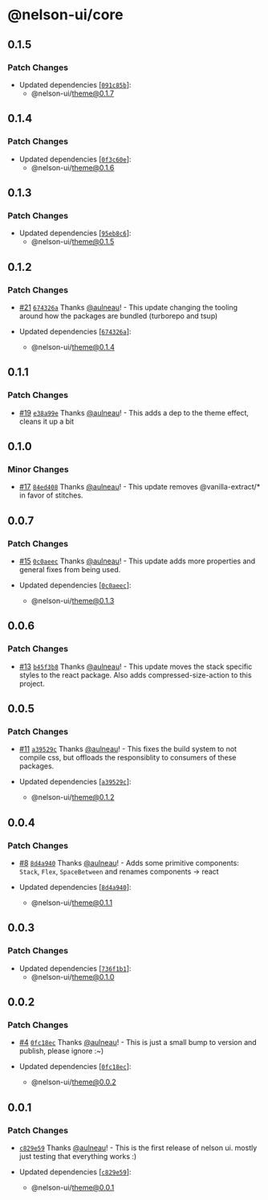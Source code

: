 # @nelson-ui/core

## 0.1.5

### Patch Changes

- Updated dependencies [[`091c85b`](https://github.com/fungible-systems/nelson-ui/commit/091c85b0d4463db4d344f181d9e56c8fb2298c46)]:
  - @nelson-ui/theme@0.1.7

## 0.1.4

### Patch Changes

- Updated dependencies [[`0f3c60e`](https://github.com/fungible-systems/nelson-ui/commit/0f3c60e17d16979a54ff9ca0f34b5091f9e7ef50)]:
  - @nelson-ui/theme@0.1.6

## 0.1.3

### Patch Changes

- Updated dependencies [[`95eb8c6`](https://github.com/fungible-systems/nelson-ui/commit/95eb8c671fc4bbf45d4a60d1a78e284ea98b3c46)]:
  - @nelson-ui/theme@0.1.5

## 0.1.2

### Patch Changes

- [#21](https://github.com/fungible-systems/nelson-ui/pull/21) [`674326a`](https://github.com/fungible-systems/nelson-ui/commit/674326aa0133208c6907985c3c75b2781e398fc9) Thanks [@aulneau](https://github.com/aulneau)! - This update changing the tooling around how the packages are bundled (turborepo and tsup)

- Updated dependencies [[`674326a`](https://github.com/fungible-systems/nelson-ui/commit/674326aa0133208c6907985c3c75b2781e398fc9)]:
  - @nelson-ui/theme@0.1.4

## 0.1.1

### Patch Changes

- [#19](https://github.com/fungible-systems/nelson-ui/pull/19) [`e38a99e`](https://github.com/fungible-systems/nelson-ui/commit/e38a99e6b52c98a645582ccb0fce9f64c74214ac) Thanks [@aulneau](https://github.com/aulneau)! - This adds a dep to the theme effect, cleans it up a bit

## 0.1.0

### Minor Changes

- [#17](https://github.com/fungible-systems/nelson-ui/pull/17) [`84ed408`](https://github.com/fungible-systems/nelson-ui/commit/84ed40847b07a195108fe4fb66491d8c296de3e1) Thanks [@aulneau](https://github.com/aulneau)! - This update removes @vanilla-extract/\* in favor of stitches.

## 0.0.7

### Patch Changes

- [#15](https://github.com/fungible-systems/nelson-ui/pull/15) [`0c0aeec`](https://github.com/fungible-systems/nelson-ui/commit/0c0aeec505aeb21e54b5705025445ffe51dae19b) Thanks [@aulneau](https://github.com/aulneau)! - This update adds more properties and general fixes from being used.

- Updated dependencies [[`0c0aeec`](https://github.com/fungible-systems/nelson-ui/commit/0c0aeec505aeb21e54b5705025445ffe51dae19b)]:
  - @nelson-ui/theme@0.1.3

## 0.0.6

### Patch Changes

- [#13](https://github.com/fungible-systems/nelson-ui/pull/13) [`b45f3b8`](https://github.com/fungible-systems/nelson-ui/commit/b45f3b88a2013edf7b1c0d6a56f37483a641ed2f) Thanks [@aulneau](https://github.com/aulneau)! - This update moves the stack specific styles to the react package. Also adds compressed-size-action to this project.

## 0.0.5

### Patch Changes

- [#11](https://github.com/fungible-systems/nelson-ui/pull/11) [`a39529c`](https://github.com/fungible-systems/nelson-ui/commit/a39529c8fc21346ed3b5644dacf1e9fac5f711d7) Thanks [@aulneau](https://github.com/aulneau)! - This fixes the build system to not compile css, but offloads the responsiblity to consumers of these packages.

- Updated dependencies [[`a39529c`](https://github.com/fungible-systems/nelson-ui/commit/a39529c8fc21346ed3b5644dacf1e9fac5f711d7)]:
  - @nelson-ui/theme@0.1.2

## 0.0.4

### Patch Changes

- [#8](https://github.com/fungible-systems/nelson-ui/pull/8) [`8d4a940`](https://github.com/fungible-systems/nelson-ui/commit/8d4a940da307327aff41521d0326dd900fe3a3b0) Thanks [@aulneau](https://github.com/aulneau)! - Adds some primitive components: `Stack`, `Flex`, `SpaceBetween` and renames components -> react

- Updated dependencies [[`8d4a940`](https://github.com/fungible-systems/nelson-ui/commit/8d4a940da307327aff41521d0326dd900fe3a3b0)]:
  - @nelson-ui/theme@0.1.1

## 0.0.3

### Patch Changes

- Updated dependencies [[`736f1b1`](https://github.com/fungible-systems/nelson-ui/commit/736f1b1870380bad161d8082c2f7ac20796c6a21)]:
  - @nelson-ui/theme@0.1.0

## 0.0.2

### Patch Changes

- [#4](https://github.com/fungible-systems/nelson-ui/pull/4) [`0fc18ec`](https://github.com/fungible-systems/nelson-ui/commit/0fc18ecabc84e347b3fe8dec896df33923114d13) Thanks [@aulneau](https://github.com/aulneau)! - This is just a small bump to version and publish, please ignore :~)

- Updated dependencies [[`0fc18ec`](https://github.com/fungible-systems/nelson-ui/commit/0fc18ecabc84e347b3fe8dec896df33923114d13)]:
  - @nelson-ui/theme@0.0.2

## 0.0.1

### Patch Changes

- [`c829e59`](https://github.com/fungible-systems/nelson-ui/commit/c829e59d4f5a158576eaa335a5efb70b50298758) Thanks [@aulneau](https://github.com/aulneau)! - This is the first release of nelson ui. mostly just testing that everything works :)

- Updated dependencies [[`c829e59`](https://github.com/fungible-systems/nelson-ui/commit/c829e59d4f5a158576eaa335a5efb70b50298758)]:
  - @nelson-ui/theme@0.0.1
